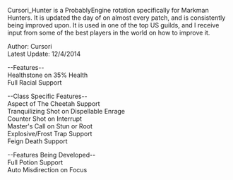 Cursori_Hunter is a ProbablyEngine rotation specifically for Markman Hunters. It is updated the day of on almost every patch, and is consistently being improved upon. It is used in one of the top US guilds, and I receive input from some of the best players in the world on how to improve it. 


Author: Cursori  
Latest Update: 12/4/2014  



--Features--  
Healthstone on 35% Health  
Full Racial Support  



--Class Specific Features--  
Aspect of The Cheetah Support  
Tranquilizing Shot on Dispellable Enrage  
Counter Shot on Interrupt  
Master's Call on Stun or Root  
Explosive/Frost Trap Support  
Feign Death Support  



--Features Being Developed--  
Full Potion Support  
Auto Misdirection on Focus  


